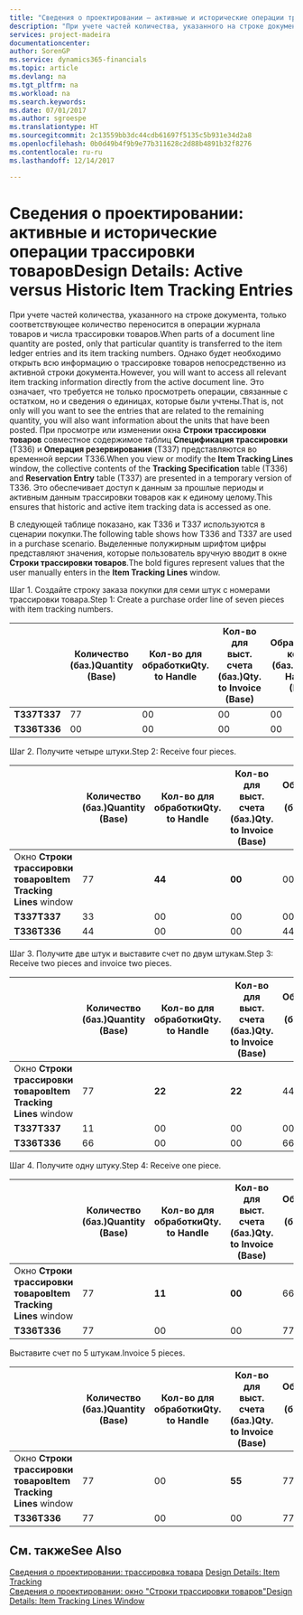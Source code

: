 ```yaml
---
title: "Сведения о проектировании — активные и исторические операции трассировки товаров | Документы Майкрософт"
description: "При учете частей количества, указанного на строке документа, только соответствующее количество переносится в операции журнала товаров и числа трассировки товаров. Однако будет необходимо открыть всю информацию о трассировке товаров непосредственно из активной строки документа. Это означает, что требуется не только просмотреть операции, связанные с остатком, но и сведения о единицах, которые были учтены. При просмотре или изменении окна **Строки трассировки товаров** совместное содержимое таблиц **Спецификация трассировки** (T336) и **Операция резервирования** (T337) представляются во временной версии T336. Это обеспечивает доступ к данным за прошлые периоды и активным данным трассировки товаров как к единому целому."
services: project-madeira
documentationcenter: 
author: SorenGP
ms.service: dynamics365-financials
ms.topic: article
ms.devlang: na
ms.tgt_pltfrm: na
ms.workload: na
ms.search.keywords: 
ms.date: 07/01/2017
ms.author: sgroespe
ms.translationtype: HT
ms.sourcegitcommit: 2c13559bb3dc44cdb61697f5135c5b931e34d2a8
ms.openlocfilehash: 0b0d49b4f9b9e77b311628c2d88b4891b32f8276
ms.contentlocale: ru-ru
ms.lasthandoff: 12/14/2017

---
```

# <a name="design-details-active-versus-historic-item-tracking-entries"></a><span data-ttu-id="34f2f-107">Сведения о проектировании: активные и исторические операции трассировки товаров</span><span class="sxs-lookup"><span data-stu-id="34f2f-107">Design Details: Active versus Historic Item Tracking Entries</span></span>
<span data-ttu-id="34f2f-108">При учете частей количества, указанного на строке документа, только соответствующее количество переносится в операции журнала товаров и числа трассировки товаров.</span><span class="sxs-lookup"><span data-stu-id="34f2f-108">When parts of a document line quantity are posted, only that particular quantity is transferred to the item ledger entries and its item tracking numbers.</span></span> <span data-ttu-id="34f2f-109">Однако будет необходимо открыть всю информацию о трассировке товаров непосредственно из активной строки документа.</span><span class="sxs-lookup"><span data-stu-id="34f2f-109">However, you will want to access all relevant item tracking information directly from the active document line.</span></span> <span data-ttu-id="34f2f-110">Это означает, что требуется не только просмотреть операции, связанные с остатком, но и сведения о единицах, которые были учтены.</span><span class="sxs-lookup"><span data-stu-id="34f2f-110">That is, not only will you want to see the entries that are related to the remaining quantity, you will also want information about the units that have been posted.</span></span> <span data-ttu-id="34f2f-111">При просмотре или изменении окна **Строки трассировки товаров** совместное содержимое таблиц **Спецификация трассировки** (T336) и **Операция резервирования** (T337) представляются во временной версии T336.</span><span class="sxs-lookup"><span data-stu-id="34f2f-111">When you view or modify the **Item Tracking Lines** window, the collective contents of the **Tracking Specification** table (T336) and **Reservation Entry** table (T337) are presented in a temporary version of T336.</span></span> <span data-ttu-id="34f2f-112">Это обеспечивает доступ к данным за прошлые периоды и активным данным трассировки товаров как к единому целому.</span><span class="sxs-lookup"><span data-stu-id="34f2f-112">This ensures that historic and active item tracking data is accessed as one.</span></span>  

 <span data-ttu-id="34f2f-113">В следующей таблице показано, как T336 и T337 используются в сценарии покупки.</span><span class="sxs-lookup"><span data-stu-id="34f2f-113">The following table shows how T336 and T337 are used in a purchase scenario.</span></span> <span data-ttu-id="34f2f-114">Выделенные полужирным шрифтом цифры представляют значения, которые пользователь вручную вводит в окне **Строки трассировки товаров**.</span><span class="sxs-lookup"><span data-stu-id="34f2f-114">The bold figures represent values that the user manually enters in the **Item Tracking Lines** window.</span></span>  

 <span data-ttu-id="34f2f-115">Шаг 1. Создайте строку заказа покупки для семи штук с номерами трассировки товара.</span><span class="sxs-lookup"><span data-stu-id="34f2f-115">Step 1: Create a purchase order line of seven pieces with item tracking numbers.</span></span>  

||<span data-ttu-id="34f2f-116">**Количество (баз.)**</span><span class="sxs-lookup"><span data-stu-id="34f2f-116">**Quantity (Base)**</span></span>|<span data-ttu-id="34f2f-117">**Кол-во для обработки**</span><span class="sxs-lookup"><span data-stu-id="34f2f-117">**Qty. to Handle**</span></span>|<span data-ttu-id="34f2f-118">**Кол-во для выст. счета (баз.)**</span><span class="sxs-lookup"><span data-stu-id="34f2f-118">**Qty. to Invoice (Base)**</span></span>|<span data-ttu-id="34f2f-119">**Обработанное кол-во (баз.)**</span><span class="sxs-lookup"><span data-stu-id="34f2f-119">**Quantity Handled (Base)**</span></span>|<span data-ttu-id="34f2f-120">**Кол-во по выст. счетам (баз.)**</span><span class="sxs-lookup"><span data-stu-id="34f2f-120">**Quantity Invoiced (Base)**</span></span>|  
|-|----------------------------------------------|--------------------------------------------|------------------------------------------------------|-------------------------------------------------------|--------------------------------------------------------|  
|<span data-ttu-id="34f2f-121">**T337**</span><span class="sxs-lookup"><span data-stu-id="34f2f-121">**T337**</span></span>|<span data-ttu-id="34f2f-122">7</span><span class="sxs-lookup"><span data-stu-id="34f2f-122">7</span></span>|<span data-ttu-id="34f2f-123">0</span><span class="sxs-lookup"><span data-stu-id="34f2f-123">0</span></span>|<span data-ttu-id="34f2f-124">0</span><span class="sxs-lookup"><span data-stu-id="34f2f-124">0</span></span>|<span data-ttu-id="34f2f-125">0</span><span class="sxs-lookup"><span data-stu-id="34f2f-125">0</span></span>|<span data-ttu-id="34f2f-126">0</span><span class="sxs-lookup"><span data-stu-id="34f2f-126">0</span></span>|  
|<span data-ttu-id="34f2f-127">**T336**</span><span class="sxs-lookup"><span data-stu-id="34f2f-127">**T336**</span></span>|<span data-ttu-id="34f2f-128">0</span><span class="sxs-lookup"><span data-stu-id="34f2f-128">0</span></span>|<span data-ttu-id="34f2f-129">0</span><span class="sxs-lookup"><span data-stu-id="34f2f-129">0</span></span>|<span data-ttu-id="34f2f-130">0</span><span class="sxs-lookup"><span data-stu-id="34f2f-130">0</span></span>|<span data-ttu-id="34f2f-131">0</span><span class="sxs-lookup"><span data-stu-id="34f2f-131">0</span></span>|<span data-ttu-id="34f2f-132">0</span><span class="sxs-lookup"><span data-stu-id="34f2f-132">0</span></span>|  

 <span data-ttu-id="34f2f-133">Шаг 2. Получите четыре штуки.</span><span class="sxs-lookup"><span data-stu-id="34f2f-133">Step 2: Receive four pieces.</span></span>  

||<span data-ttu-id="34f2f-134">**Количество (баз.)**</span><span class="sxs-lookup"><span data-stu-id="34f2f-134">**Quantity (Base)**</span></span>|<span data-ttu-id="34f2f-135">**Кол-во для обработки**</span><span class="sxs-lookup"><span data-stu-id="34f2f-135">**Qty. to Handle**</span></span>|<span data-ttu-id="34f2f-136">**Кол-во для выст. счета (баз.)**</span><span class="sxs-lookup"><span data-stu-id="34f2f-136">**Qty. to Invoice (Base)**</span></span>|<span data-ttu-id="34f2f-137">**Обработанное кол-во (баз.)**</span><span class="sxs-lookup"><span data-stu-id="34f2f-137">**Quantity Handled (Base)**</span></span>|<span data-ttu-id="34f2f-138">**Кол-во по выст. счетам (баз.)**</span><span class="sxs-lookup"><span data-stu-id="34f2f-138">**Quantity Invoiced (Base)**</span></span>|  
|-|----------------------------------------------|--------------------------------------------|------------------------------------------------------|-------------------------------------------------------|--------------------------------------------------------|  
|<span data-ttu-id="34f2f-139">Окно **Строки трассировки товаров**</span><span class="sxs-lookup"><span data-stu-id="34f2f-139">**Item Tracking Lines** window</span></span>|<span data-ttu-id="34f2f-140">7</span><span class="sxs-lookup"><span data-stu-id="34f2f-140">7</span></span>|<span data-ttu-id="34f2f-141">**4**</span><span class="sxs-lookup"><span data-stu-id="34f2f-141">**4**</span></span>|<span data-ttu-id="34f2f-142">**0**</span><span class="sxs-lookup"><span data-stu-id="34f2f-142">**0**</span></span>|<span data-ttu-id="34f2f-143">0</span><span class="sxs-lookup"><span data-stu-id="34f2f-143">0</span></span>|<span data-ttu-id="34f2f-144">0</span><span class="sxs-lookup"><span data-stu-id="34f2f-144">0</span></span>|  
|<span data-ttu-id="34f2f-145">**T337**</span><span class="sxs-lookup"><span data-stu-id="34f2f-145">**T337**</span></span>|<span data-ttu-id="34f2f-146">3</span><span class="sxs-lookup"><span data-stu-id="34f2f-146">3</span></span>|<span data-ttu-id="34f2f-147">0</span><span class="sxs-lookup"><span data-stu-id="34f2f-147">0</span></span>|<span data-ttu-id="34f2f-148">0</span><span class="sxs-lookup"><span data-stu-id="34f2f-148">0</span></span>|<span data-ttu-id="34f2f-149">0</span><span class="sxs-lookup"><span data-stu-id="34f2f-149">0</span></span>|<span data-ttu-id="34f2f-150">0</span><span class="sxs-lookup"><span data-stu-id="34f2f-150">0</span></span>|  
|<span data-ttu-id="34f2f-151">**T336**</span><span class="sxs-lookup"><span data-stu-id="34f2f-151">**T336**</span></span>|<span data-ttu-id="34f2f-152">4</span><span class="sxs-lookup"><span data-stu-id="34f2f-152">4</span></span>|<span data-ttu-id="34f2f-153">0</span><span class="sxs-lookup"><span data-stu-id="34f2f-153">0</span></span>|<span data-ttu-id="34f2f-154">0</span><span class="sxs-lookup"><span data-stu-id="34f2f-154">0</span></span>|<span data-ttu-id="34f2f-155">4</span><span class="sxs-lookup"><span data-stu-id="34f2f-155">4</span></span>|<span data-ttu-id="34f2f-156">0</span><span class="sxs-lookup"><span data-stu-id="34f2f-156">0</span></span>|  

 <span data-ttu-id="34f2f-157">Шаг 3. Получите две штук и выставите счет по двум штукам.</span><span class="sxs-lookup"><span data-stu-id="34f2f-157">Step 3: Receive two pieces and invoice two pieces.</span></span>  

||<span data-ttu-id="34f2f-158">**Количество (баз.)**</span><span class="sxs-lookup"><span data-stu-id="34f2f-158">**Quantity (Base)**</span></span>|<span data-ttu-id="34f2f-159">**Кол-во для обработки**</span><span class="sxs-lookup"><span data-stu-id="34f2f-159">**Qty. to Handle**</span></span>|<span data-ttu-id="34f2f-160">**Кол-во для выст. счета (баз.)**</span><span class="sxs-lookup"><span data-stu-id="34f2f-160">**Qty. to Invoice (Base)**</span></span>|<span data-ttu-id="34f2f-161">**Обработанное кол-во (баз.)**</span><span class="sxs-lookup"><span data-stu-id="34f2f-161">**Quantity Handled (Base)**</span></span>|<span data-ttu-id="34f2f-162">**Кол-во по выст. счетам (баз.)**</span><span class="sxs-lookup"><span data-stu-id="34f2f-162">**Quantity Invoiced (Base)**</span></span>|  
|-|----------------------------------------------|--------------------------------------------|------------------------------------------------------|-------------------------------------------------------|--------------------------------------------------------|  
|<span data-ttu-id="34f2f-163">Окно **Строки трассировки товаров**</span><span class="sxs-lookup"><span data-stu-id="34f2f-163">**Item Tracking Lines** window</span></span>|<span data-ttu-id="34f2f-164">7</span><span class="sxs-lookup"><span data-stu-id="34f2f-164">7</span></span>|<span data-ttu-id="34f2f-165">**2**</span><span class="sxs-lookup"><span data-stu-id="34f2f-165">**2**</span></span>|<span data-ttu-id="34f2f-166">**2**</span><span class="sxs-lookup"><span data-stu-id="34f2f-166">**2**</span></span>|<span data-ttu-id="34f2f-167">4</span><span class="sxs-lookup"><span data-stu-id="34f2f-167">4</span></span>|<span data-ttu-id="34f2f-168">0</span><span class="sxs-lookup"><span data-stu-id="34f2f-168">0</span></span>|  
|<span data-ttu-id="34f2f-169">**T337**</span><span class="sxs-lookup"><span data-stu-id="34f2f-169">**T337**</span></span>|<span data-ttu-id="34f2f-170">1</span><span class="sxs-lookup"><span data-stu-id="34f2f-170">1</span></span>|<span data-ttu-id="34f2f-171">0</span><span class="sxs-lookup"><span data-stu-id="34f2f-171">0</span></span>|<span data-ttu-id="34f2f-172">0</span><span class="sxs-lookup"><span data-stu-id="34f2f-172">0</span></span>|<span data-ttu-id="34f2f-173">0</span><span class="sxs-lookup"><span data-stu-id="34f2f-173">0</span></span>|<span data-ttu-id="34f2f-174">0</span><span class="sxs-lookup"><span data-stu-id="34f2f-174">0</span></span>|  
|<span data-ttu-id="34f2f-175">**T336**</span><span class="sxs-lookup"><span data-stu-id="34f2f-175">**T336**</span></span>|<span data-ttu-id="34f2f-176">6</span><span class="sxs-lookup"><span data-stu-id="34f2f-176">6</span></span>|<span data-ttu-id="34f2f-177">0</span><span class="sxs-lookup"><span data-stu-id="34f2f-177">0</span></span>|<span data-ttu-id="34f2f-178">0</span><span class="sxs-lookup"><span data-stu-id="34f2f-178">0</span></span>|<span data-ttu-id="34f2f-179">6</span><span class="sxs-lookup"><span data-stu-id="34f2f-179">6</span></span>|<span data-ttu-id="34f2f-180">2</span><span class="sxs-lookup"><span data-stu-id="34f2f-180">2</span></span>|  

 <span data-ttu-id="34f2f-181">Шаг 4. Получите одну штуку.</span><span class="sxs-lookup"><span data-stu-id="34f2f-181">Step 4: Receive one piece.</span></span>  

||<span data-ttu-id="34f2f-182">**Количество (баз.)**</span><span class="sxs-lookup"><span data-stu-id="34f2f-182">**Quantity (Base)**</span></span>|<span data-ttu-id="34f2f-183">**Кол-во для обработки**</span><span class="sxs-lookup"><span data-stu-id="34f2f-183">**Qty. to Handle**</span></span>|<span data-ttu-id="34f2f-184">**Кол-во для выст. счета (баз.)**</span><span class="sxs-lookup"><span data-stu-id="34f2f-184">**Qty. to Invoice (Base)**</span></span>|<span data-ttu-id="34f2f-185">**Обработанное кол-во (баз.)**</span><span class="sxs-lookup"><span data-stu-id="34f2f-185">**Quantity Handled (Base)**</span></span>|<span data-ttu-id="34f2f-186">**Кол-во по выст. счетам (баз.)**</span><span class="sxs-lookup"><span data-stu-id="34f2f-186">**Quantity Invoiced (Base)**</span></span>|  
|-|----------------------------------------------|--------------------------------------------|------------------------------------------------------|-------------------------------------------------------|--------------------------------------------------------|  
|<span data-ttu-id="34f2f-187">Окно **Строки трассировки товаров**</span><span class="sxs-lookup"><span data-stu-id="34f2f-187">**Item Tracking Lines** window</span></span>|<span data-ttu-id="34f2f-188">7</span><span class="sxs-lookup"><span data-stu-id="34f2f-188">7</span></span>|<span data-ttu-id="34f2f-189">**1**</span><span class="sxs-lookup"><span data-stu-id="34f2f-189">**1**</span></span>|<span data-ttu-id="34f2f-190">**0**</span><span class="sxs-lookup"><span data-stu-id="34f2f-190">**0**</span></span>|<span data-ttu-id="34f2f-191">6</span><span class="sxs-lookup"><span data-stu-id="34f2f-191">6</span></span>|<span data-ttu-id="34f2f-192">2</span><span class="sxs-lookup"><span data-stu-id="34f2f-192">2</span></span>|  
|<span data-ttu-id="34f2f-193">**T336**</span><span class="sxs-lookup"><span data-stu-id="34f2f-193">**T336**</span></span>|<span data-ttu-id="34f2f-194">7</span><span class="sxs-lookup"><span data-stu-id="34f2f-194">7</span></span>|<span data-ttu-id="34f2f-195">0</span><span class="sxs-lookup"><span data-stu-id="34f2f-195">0</span></span>|<span data-ttu-id="34f2f-196">0</span><span class="sxs-lookup"><span data-stu-id="34f2f-196">0</span></span>|<span data-ttu-id="34f2f-197">7</span><span class="sxs-lookup"><span data-stu-id="34f2f-197">7</span></span>|<span data-ttu-id="34f2f-198">2</span><span class="sxs-lookup"><span data-stu-id="34f2f-198">2</span></span>|  

 <span data-ttu-id="34f2f-199">Выставите счет по 5 штукам.</span><span class="sxs-lookup"><span data-stu-id="34f2f-199">Invoice 5 pieces.</span></span>  

||<span data-ttu-id="34f2f-200">**Количество (баз.)**</span><span class="sxs-lookup"><span data-stu-id="34f2f-200">**Quantity (Base)**</span></span>|<span data-ttu-id="34f2f-201">**Кол-во для обработки**</span><span class="sxs-lookup"><span data-stu-id="34f2f-201">**Qty. to Handle**</span></span>|<span data-ttu-id="34f2f-202">**Кол-во для выст. счета (баз.)**</span><span class="sxs-lookup"><span data-stu-id="34f2f-202">**Qty. to Invoice (Base)**</span></span>|<span data-ttu-id="34f2f-203">**Обработанное кол-во (баз.)**</span><span class="sxs-lookup"><span data-stu-id="34f2f-203">**Quantity Handled (Base)**</span></span>|<span data-ttu-id="34f2f-204">**Кол-во по выст. счетам (баз.)**</span><span class="sxs-lookup"><span data-stu-id="34f2f-204">**Quantity Invoiced (Base)**</span></span>|  
|-|----------------------------------------------|--------------------------------------------|------------------------------------------------------|-------------------------------------------------------|--------------------------------------------------------|  
|<span data-ttu-id="34f2f-205">Окно **Строки трассировки товаров**</span><span class="sxs-lookup"><span data-stu-id="34f2f-205">**Item Tracking Lines** window</span></span>|<span data-ttu-id="34f2f-206">7</span><span class="sxs-lookup"><span data-stu-id="34f2f-206">7</span></span>|<span data-ttu-id="34f2f-207">0</span><span class="sxs-lookup"><span data-stu-id="34f2f-207">0</span></span>|<span data-ttu-id="34f2f-208">**5**</span><span class="sxs-lookup"><span data-stu-id="34f2f-208">**5**</span></span>|<span data-ttu-id="34f2f-209">7</span><span class="sxs-lookup"><span data-stu-id="34f2f-209">7</span></span>|<span data-ttu-id="34f2f-210">2</span><span class="sxs-lookup"><span data-stu-id="34f2f-210">2</span></span>|  
|<span data-ttu-id="34f2f-211">**T336**</span><span class="sxs-lookup"><span data-stu-id="34f2f-211">**T336**</span></span>|<span data-ttu-id="34f2f-212">7</span><span class="sxs-lookup"><span data-stu-id="34f2f-212">7</span></span>|<span data-ttu-id="34f2f-213">0</span><span class="sxs-lookup"><span data-stu-id="34f2f-213">0</span></span>|<span data-ttu-id="34f2f-214">0</span><span class="sxs-lookup"><span data-stu-id="34f2f-214">0</span></span>|<span data-ttu-id="34f2f-215">7</span><span class="sxs-lookup"><span data-stu-id="34f2f-215">7</span></span>|<span data-ttu-id="34f2f-216">7</span><span class="sxs-lookup"><span data-stu-id="34f2f-216">7</span></span>|  

## <a name="see-also"></a><span data-ttu-id="34f2f-217">См. также</span><span class="sxs-lookup"><span data-stu-id="34f2f-217">See Also</span></span>  
 <span data-ttu-id="34f2f-218">[Сведения о проектировании: трассировка товара](design-details-item-tracking.md) </span><span class="sxs-lookup"><span data-stu-id="34f2f-218">[Design Details: Item Tracking](design-details-item-tracking.md) </span></span>  
 [<span data-ttu-id="34f2f-219">Сведения о проектировании: окно "Строки трассировки товаров"</span><span class="sxs-lookup"><span data-stu-id="34f2f-219">Design Details: Item Tracking Lines Window</span></span>](design-details-item-tracking-lines-window.md)

